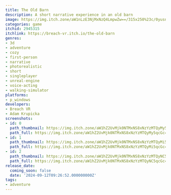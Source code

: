 ```yaml
---
title: The Old Barn
description: A short narrative experience in an old barn
image: https://img.itch.zone/aW1nLzE3NjMxNzQ4LmpwZw==/315x250%23c/0yusnB.jpg
categories: game
itchid: 2945315
itchlink: https://breach-vr.itch.io/the-old-barn
genres:
- 3d
- adventure
- cozy
- first-person
- narrative
- photorealistic
- short
- singleplayer
- unreal-engine
- voice-acting
- walking-simulator
platforms:
- p_windows
developers:
- Breach VR
- Adam Krupicka
screenshots:
- id: 0
  path_thumbnail: https://img.itch.zone/aW1hZ2UvMjk0NTMxNS8xNzYzMTQyMy5qcGc=/347x500/BI9oNr.jpg
  path_full: https://img.itch.zone/aW1hZ2UvMjk0NTMxNS8xNzYzMTQyMy5qcGc=/original/ffwwzz.jpg
- id: 1
  path_thumbnail: https://img.itch.zone/aW1hZ2UvMjk0NTMxNS8xNzYzMTQyMi5qcGc=/347x500/JarSMT.jpg
  path_full: https://img.itch.zone/aW1hZ2UvMjk0NTMxNS8xNzYzMTQyMi5qcGc=/original/fEMCom.jpg
- id: 2
  path_thumbnail: https://img.itch.zone/aW1hZ2UvMjk0NTMxNS8xNzYzMTQyNC5qcGc=/347x500/3bBRUE.jpg
  path_full: https://img.itch.zone/aW1hZ2UvMjk0NTMxNS8xNzYzMTQyNC5qcGc=/original/hm6aNR.jpg
release_date:
  coming_soon: false
  date: '2024-09-12T09:26:52.000000000Z'
tags:
- adventure
---
```


